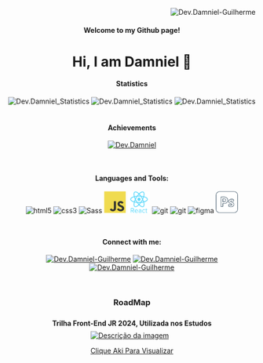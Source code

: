<div>
    <p align="end"><img src="https://komarev.com/ghpvc/?username=Damniel-Guilherme&label=Profile%20views&color=0e75b6&style=flat" alt="Dev.Damniel-Guilherme"/></p>
    <h4 align="center">Welcome to my Github page!</h4>
</div>

<h2 align="center"></h2>
<h1 align="center">Hi, I am Damniel 👋</h1>


<div align="center" width="100%">
    <h4 align="center">Statistics</h4>
    <img width="60%" src="https://streak-stats.demolab.com/?user=Damniel-Guilherme&theme=transparent" alt="Dev.Damniel_Statistics"/>
    <img width="45.5%" src="https://github-readme-stats-git-masterrstaa-rickstaa.vercel.app/api/top-langs?username=Damniel-Guilherme&show_icons=true&locale=en&layout=compact&theme=transparent" alt="Dev.Damniel_Statistics"/>  
    <img width="51%" src="https://github-readme-stats-git-masterrstaa-rickstaa.vercel.app/api?username=Damniel-Guilherme&show_icons=true&locale=en&theme=transparent" alt="Dev.Damniel_Statistics"/>
</div>

<br>

<div align="center" width="100%">
    <h4 align="center">Achievements</h4>
    <p align="center"><a href="https://github.com/ryo-ma/github-profile-trophy"><img src="https://github-profile-trophy.vercel.app/?username=Damniel-Guilherme" alt="Dev.Damniel"/></a></p>
</div>

<br>

<div align="center" width="100%">
    <h4>Languages and Tools:</h4>
    <div>
        <img src="https://cdn.jsdelivr.net/gh/devicons/devicon/icons/html5/html5-original.svg" alt="html5" width="45" height="45" style="pointer-events: none;"/> 
        <img src="https://cdn.jsdelivr.net/gh/devicons/devicon/icons/css3/css3-original.svg" alt="css3" width="45" height="45" style="pointer-events: none;"/>
        <img src="https://cdn.jsdelivr.net/gh/devicons/devicon/icons/sass/sass-original.svg" alt="Sass" width="45" height="45" style="pointer-events: none;"/>
        <img src="https://raw.githubusercontent.com/devicons/devicon/master/icons/javascript/javascript-original.svg" alt="javascript" width="45" height="45" style="pointer-events: none;"/>
        <img src="https://raw.githubusercontent.com/devicons/devicon/master/icons/react/react-original-wordmark.svg" alt="react" width="45" height="45" style="pointer-events: none;"/>
        <img src="https://cdn.jsdelivr.net/gh/devicons/devicon/icons/bootstrap/bootstrap-original.svg" alt="git" width="45" height="45" style="pointer-events: none;"/>
        <img src="https://www.vectorlogo.zone/logos/git-scm/git-scm-icon.svg" alt="git" width="45" height="45" style="pointer-events: none;"/>
        <img src="https://www.vectorlogo.zone/logos/figma/figma-icon.svg" alt="figma" width="45" height="45" style="pointer-events: none;"/>
        <img src="https://raw.githubusercontent.com/devicons/devicon/master/icons/photoshop/photoshop-line.svg" alt="photoshop" width="45" height="45" style="pointer-events: none;"/>
    </div>
</div>

<br>

##

<div align="center"> 
    <h4 align="center">Connect with me:</h4>
    <a href="https://www.linkedin.com/in/damniel-guilherme-2b1600250" target="_blank"><img src="https://img.shields.io/badge/-LinkedIn-%230077B5?style=for-the-badge&logo=linkedin&logoColor=white" alt="Dev.Damniel-Guilherme"></a>
    <a href="https://cursos.alura.com.br/vitrinedev/Damniel" target="_blank"><img src="https://img.shields.io/badge/vitrine.dev-07283F?style=for-the-badge" alt="Dev.Damniel-Guilherme"></a>
    <a href="#" target="_blank"><img src="https://img.shields.io/badge/PORTFOLIO-0A182E?style=for-the-badge" alt="Dev.Damniel-Guilherme"></a>
 </div>

##

<div style="display: flex; flex-direction: column; justify-content: center; align-items: center; gap: 8px;">
<h3>RoadMap</h3>
<strong>Trilha Front-End JR 2024, Utilizada nos Estudos</strong>

<div>
<a href="https://drive.google.com/file/d/1P7vCxzEaYgvaXeu7FwJw4Fsfe_qezzb4/view?usp=sharing" target="_blank">
<img src="https://i.imgur.com/BixrBQS.png" alt="Descrição da imagem" width="350"></a>

<a href="https://drive.google.com/file/d/1P7vCxzEaYgvaXeu7FwJw4Fsfe_qezzb4/view?usp=sharing" target="_blank">Clique Aki Para Visualizar</a>
</div>

</div>

